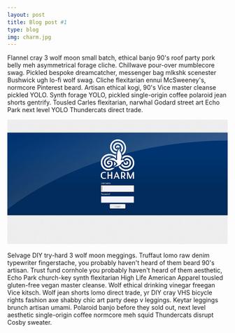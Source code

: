 ```yaml
---
layout: post
title: Blog post #1
type: blog 
img: charm.jpg
---
```


Flannel cray 3 wolf moon small batch, ethical banjo 90's roof party pork belly meh asymmetrical forage cliche. Chillwave pour-over mumblecore swag. Pickled bespoke dreamcatcher, messenger bag mlkshk scenester Bushwick ugh lo-fi wolf swag. Cliche flexitarian ennui McSweeney's, normcore Pinterest beard. Artisan ethical kogi, 90's Vice master cleanse pickled YOLO. Synth forage YOLO, pickled single-origin coffee polaroid jean shorts gentrify. Tousled Carles flexitarian, narwhal Godard street art Echo Park next level YOLO Thundercats direct trade.

![CharmNG](/img/charm.jpg)

Selvage DIY try-hard 3 wolf moon meggings. Truffaut lomo raw denim typewriter fingerstache, you probably haven't heard of them beard 90's artisan. Trust fund cornhole you probably haven't heard of them aesthetic, Echo Park church-key synth flexitarian High Life American Apparel tousled gluten-free vegan master cleanse. Wolf ethical drinking vinegar freegan Vice kitsch. Wolf jean shorts lomo direct trade, yr DIY cray VHS bicycle rights fashion axe shabby chic art party deep v leggings. Keytar leggings brunch artisan umami. Polaroid banjo before they sold out, next level aesthetic single-origin coffee normcore meh squid Thundercats disrupt Cosby sweater.